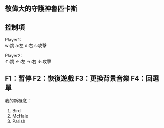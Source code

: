 <p1>敬偉大的守護神魯匹卡斯</p1>
--------------------------------
控制項
--------------------------------
Player1:                    
w:跳   a:左   d:右  s:攻擊

Player2:                   
↑:跳   ←:左   →:右  ↓:攻擊

F1：暫停
F2：恢復遊戲
F3：更換背景音樂
F4：回選單
--------------------------------
<p1>我的新概念：</p1>
<ol>
<li>Bird</li>
<li>McHale</li>
<li>Parish</li>
</ol>

